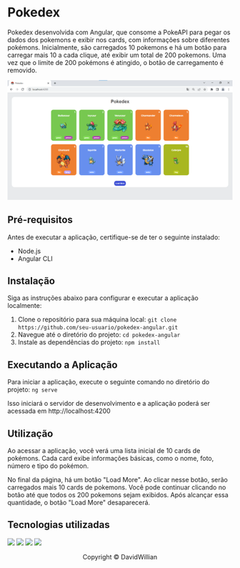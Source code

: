 <h1>Pokedex</h1>
<p>Pokedex desenvolvida com Angular, que consome a PokeAPI para pegar os dados dos pokemons e exibir nos cards, com informações sobre diferentes pokémons. Inicialmente, são carregados 10 pokemons e há um botão para carregar mais 10 a cada clique, até exibir um total de 200 pokemons. Uma vez que o limite de 200 pokémons é atingido, o botão de carregamento é removido.</p>
<img src="src/assets/tela.png" alt="Pokedex">

<h2>Pré-requisitos</h2>
<p>Antes de executar a aplicação, certifique-se de ter o seguinte instalado:</p>
<ul>
    <li>Node.js</li>
    <li>Angular CLI</li>
</ul>

<h2>Instalação</h2>
<p>Siga as instruções abaixo para configurar e executar a aplicação localmente:</p>
<ol>
    <li>Clone o repositório para sua máquina local: <code>git clone https://github.com/seu-usuario/pokedex-angular.git
</code></li>
    <li>Navegue até o diretório do projeto: <code>cd pokedex-angular</code></li>
    <li>Instale as dependências do projeto: <code>npm install</code></li>
</ol>

<h2>Executando a Aplicação</h2>
<p>Para iniciar a aplicação, execute o seguinte comando no diretório do projeto: <code>ng serve</code></p>
<p>Isso iniciará o servidor de desenvolvimento e a aplicação poderá ser acessada em http://localhost:4200</p>

<h2>Utilização</h2>
<p>Ao acessar a aplicação, você verá uma lista inicial de 10 cards de pokémons. Cada card exibe informações básicas, como o nome, foto, número e tipo do pokémon.</p>
<p>No final da página, há um botão "Load More". Ao clicar nesse botão, serão carregados mais 10 cards de pokemons. Você pode continuar clicando no botão até que todos os 200 pokemons sejam exibidos. Após alcançar essa quantidade, o botão "Load More" desaparecerá.</p>

<h2>Tecnologias utilizadas</h2>
<img src="https://img.shields.io/badge/angular-%23DD0031.svg?style=for-the-badge&logo=angular&logoColor=white">
<img src="https://img.shields.io/badge/typescript-%23007ACC.svg?style=for-the-badge&logo=typescript&logoColor=white">
<img src="https://img.shields.io/badge/HTML5-E34F26?style=for-the-badge&logo=html5&logoColor=white">
<img src="https://img.shields.io/badge/CSS3-1572B6?style=for-the-badge&logo=css3&logoColor=white">

<p align="center">Copyright © DavidWillian</p>
